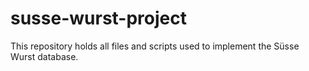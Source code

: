 # susse-wurst-project
This repository holds all files and scripts used to implement the Süsse Wurst database.
